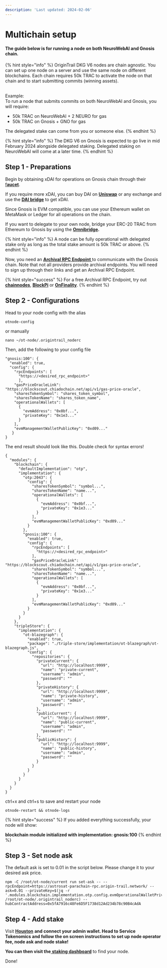 ```yaml
---
description: 'Last updated: 2024-02-06'
---
```


# Multichain setup

#### The guide below is for running a node on both NeuroWebAI and Gnosis chain.&#x20;

{% hint style="info" %}
OriginTrail DKG V6 nodes are chain agnostic. You can set up one node on a server and use the same node on different blockchains. Each chain requires 50k TRAC to activate the node on that chain and to start submitting commits (winning assets).&#x20;

\
Example:\
To run a node that submits commits on both NeuroWebAI and Gnosis, you will require:

* 50k TRAC on NeuroWebAI + 2 NEURO for gas
* 50k TRAC on Gnosis + GNO for gas

The delegated stake can come from you or someone else.
{% endhint %}

{% hint style="info" %}
The DKG V6 on Gnosis is expected to go live in mid February 2024 alongside delegated staking. Delegated staking on NeuroWebAI will come at a later time.&#x20;
{% endhint %}

## Step 1 - Preparations

Begin by obtaining xDAI for operations on Gnosis chain through their [f**aucet**](https://www.gnosisfaucet.com/).&#x20;

If you require more xDAI, you can buy DAI on [**Uniswap**](https://app.uniswap.org/swap) or any exchange and use the [**DAI bridge**](https://bridge.gnosischain.com/) to get xDAI.&#x20;

Since Gnosis is EVM compatible, you can use your Ethereum wallet on MetaMask or Ledger for all operations on the chain.&#x20;

If you want to delegate to your own node, bridge your ERC-20 TRAC from Ethereum to Gnosis by using the [**Omnibridge**](https://omnibridge.gnosischain.com/bridge)**.**

{% hint style="info" %}
A node can be fully operational with delegated stake only as long as the total stake amount is 50k TRAC or above.
{% endhint %}

Now, you need an [**Archival RPC Endpoint** ](https://docs.gnosischain.com/tools/rpc/)to communicate with the Gnosis chain. Note that not all providers provide archival endpoints. You will need to sign up through their links and get an Archival RPC Endpoint.&#x20;

{% hint style="success" %}
For a free Archival RPC Endpoint, try out [**chainnodes**](https://app.chainnodes.org/), [**BlockPi**](https://dashboard.blockpi.io/) or [**OnFinality**](https://app.onfinality.io/).
{% endhint %}

## Step 2 - Configurations

Head to your node config with the alias

```
otnode-config
```

or manually

```
nano ~/ot-node/.origintrail_noderc
```

Then, add the following to your config file

```
"gnosis:100": {
  "enabled": true,
  "config": {
    "rpcEndpoints": [
      "https://<desired_rpc_endpoint>"
      ],
    "gasPriceOracleLink": "https://blockscout.chiadochain.net/api/v1/gas-price-oracle",
    "sharesTokenSymbol": "shares_token_symbol",
    "sharesTokenName": "shares_token_name",
    "operationalWallets": [
      {
        "evmAddress": "0x0bf...",
        "privateKey": "0x1e3..."
      }
    ],
    "evmManagementWalletPublicKey": "0xd09..."
   }
}
```

The end result should look like this. Double check for syntax errors!

```
{
  "modules": {
    "blockchain": {
      "defaultImplementation": "otp",
      "implementation": {
        "otp:2043": {
          "config": {
            "sharesTokenSymbol": "symbol...",
            "sharesTokenName": "name...",
            "operationalWallets": [
              {
                "evmAddress": "0x0bf...",
                "privateKey": "0x1e3..."
              }
            ],
            "evmManagementWalletPublicKey": "0xd09..."
          }
        },
        "gnosis:100": {
          "enabled": true,
          "config": {
            "rpcEndpoints": [
              "https://<desired_rpc_endpoint>"
            ],
            "gasPriceOracleLink": "https://blockscout.chiadochain.net/api/v1/gas-price-oracle",
            "sharesTokenSymbol": "symbol...",
            "sharesTokenName": "name...",
            "operationalWallets": [
              {
                "evmAddress": "0x0bf...",
                "privateKey": "0x1e3..."
              }
            ],
            "evmManagementWalletPublicKey": "0xd09..."
          }
        }
      }
    },
    "tripleStore": {
      "implementation": {
        "ot-blazegraph": {
          "enabled": true,
          "package": "./triple-store/implementation/ot-blazegraph/ot-blazegraph.js",
          "config": {
            "repositories": {
              "privateCurrent": {
                "url": "http://localhost:9999",
                "name": "private-current",
                "username": "admin",
                "password": ""
              },
              "privateHistory": {
                "url": "http://localhost:9999",
                "name": "private-history",
                "username": "admin",
                "password": ""
              },
              "publicCurrent": {
                "url": "http://localhost:9999",
                "name": "public-current",
                "username": "admin",
                "password": ""
              },
              "publicHistory": {
                "url": "http://localhost:9999",
                "name": "public-history",
                "username": "admin",
                "password": ""
              }
            }
          }
        }
      }
    }
  }
}
```

ctrl+x and ctrl+s to save and restart your node

```
otnode-restart && otnode-logs
```

{% hint style="success" %}
If you added everything successfully, your node will show:

**blockchain module initialized with implementation: gnosis:100**
{% endhint %}

## Step 3 - Set node ask

The default ask is set to 0.01 in the script below. Please change it to your desired ask price.&#x20;

```
npm -C /root/ot-node/current run set-ask -- --rpcEndpoint=https://astrosat-parachain-rpc.origin-trail.network/ --ask=0.01 --privateKey=$(jq -r '.modules.blockchain.implementation.otp.config.evmOperationalWalletPrivateKey' /root/ot-node/.origintrail_noderc) --hubContractAddress=0x5fA7916c48Fe6D5F1738d12Ad234b78c90B4cAdA
```

## Step 4 - Add stake

Visit [**Houston**](https://houston.origintrail.io/login) **and connect your admin wallet. Head to Service Tokenomics and follow the on screen instructions to set up node operator fee, node ask and node stake!**

**You can then visit the**[ **staking dashboard**](https://dkg.origintrail.io/staking) to find your node.

Done!
